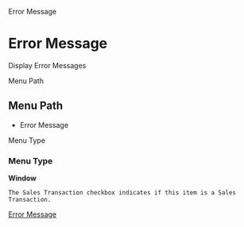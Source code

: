 
Error Message
# Error Message


Display Error Messages

Menu Path
## Menu Path



- Error Message

Menu Type
### Menu Type

**Window**

```
The Sales Transaction checkbox indicates if this item is a Sales Transaction.
```

[Error Message](../../functional-guide/window/window-error-message.md)